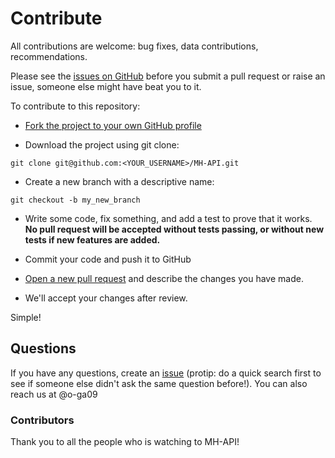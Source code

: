 # Contribute

All contributions are welcome: bug fixes, data contributions, recommendations.

Please see the [issues on GitHub](https://github.com/o-ga09/MH-API/issues) before you submit a pull request or raise an issue, someone else might have beat you to it.

To contribute to this repository:

- [Fork the project to your own GitHub profile](https://help.github.com/articles/fork-a-repo/)

- Download the project using git clone:

```
git clone git@github.com:<YOUR_USERNAME>/MH-API.git
```

- Create a new branch with a descriptive name:

```
git checkout -b my_new_branch
```

- Write some code, fix something, and add a test to prove that it works. **No pull request will be accepted without tests passing, or without new tests if new features are added.**

- Commit your code and push it to GitHub

- [Open a new pull request](https://help.github.com/articles/creating-a-pull-request/) and describe the changes you have made.

- We'll accept your changes after review.

Simple!

## Questions

If you have any questions, create an [issue](issue) (protip: do a quick search first to see if someone else didn't ask the same question before!).
You can also reach us at @o-ga09

### Contributors

Thank you to all the people who is watching to MH-API!

